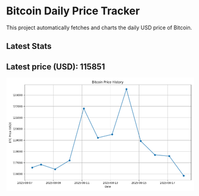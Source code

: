# Bitcoin Daily Price Tracker

This project automatically fetches and charts the daily USD price of Bitcoin.

## Latest Stats

## Latest price (USD): <!--BTC_PRICE-->115851<!--/BTC_PRICE-->

![BTC Historical Chart](btc_price_history.png)
